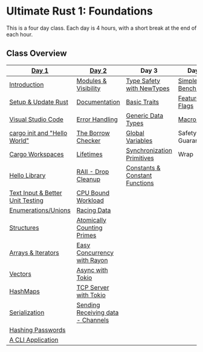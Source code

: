 # Ultimate Rust 1: Foundations

This is a four day class. Each day is 4 hours, with a short break at the end of each hour.

## Class Overview

| **[Day 1](./day1/readme.md)**                                         | **[Day 2](./day2/readme.md)**                         | **Day 3**                                                  | **Day 4**                                             |
|-----------------------------------------------------------------------|-------------------------------------------------------|------------------------------------------------------------|-------------------------------------------------------|
| [Introduction](./day1/hour1/class_intro.md#class-overview)            | [Modules & Visibility](./day2/hour1/modules.md)       | [Type Safety with NewTypes](./day3/hour1/new_types.md)     | [Simple Benchmarks](./day4/hour1/benchmarks.md)       |
| [Setup & Update Rust](./day1/hour1/setup_rust.md)                     | [Documentation](./day2/hour1/documentation.md)        | [Basic Traits](./day3/hour1/traits.md)                     | [Feature Flags](./day4/hour1/feature_flags.md)        |
| [Visual Studio Code](./day1/hour1/setup_ide.md)                       | [Error Handling](./day2/hour1/errors.md)              | [Generic Data Types](./day3/hour2/generic_data.md)         | [Macros](./day4/hour1/macros.md)                      |
| [cargo init and "Hello World"](./day1/hour1/hello_world.md)           | [The Borrow Checker](./day2/hour2/borrow_checker.md)  | [Global Variables](./day3/hour1/globals.md)                | Safety Guarantees                                     |
| [Cargo Workspaces](./day1/hour1/workspaces.md)                        | [Lifetimes](./day2/hour2/lifetimes.md)                | [Synchronization Primitives](./day3/hour1/sync.md)         | Wrap                                                  |
| [Hello Library](./day1/hour1/hello_library.md)                        | [RAII - Drop Cleanup](./day2/hour2/raii.md)           | [Constants & Constant Functions](./day3/hour2/constants.md)|                                                       |
| [Text Input & Better Unit Testing](./day1/hour1/simple_login_test.md) | [CPU Bound Workload](./day2/hour3/count_primes.md)    |                                                            |                                                       |
| [Enumerations/Unions](./day1/hour2/enums.md)                          | [Racing Data](./day2/hour3/data_race.md)              |                                                            |                                                       |
| [Structures](./day1/hour2/structs.md)                                 | [Atomically Counting Primes](./day2/hour3/atomic.md)  |                                                            |                                                       |
| [Arrays & Iterators](./day1/hour2/structs.md)                         | [Easy Concurrency with Rayon](./day2/hour3/rayon.md)  |                                                            |                                                       |
| [Vectors](./day1/hour3/vectors.md)                                    | [Async with Tokio](./day2/hour4/tokio.md)             |                                                            |                                                       |
| [HashMaps](./day1/hour3/hashmaps.md)                                  | [TCP Server with Tokio](./day2/hour4/tcp_server.md)   |                                                            |                                                       |
| [Serialization](./day1/hour3/serialization.md)                        | [Sending Receiving data - Channels](./day2/hour4/channels.md) |                                                    |                                                       |
| [Hashing Passwords](./day1/hour3/hashing.md)                          |                                                       |                                                            |                                                       |
| [A CLI Application](./day1/hour4/cli.md)                              |                                                       |                                                            |                                                       |
